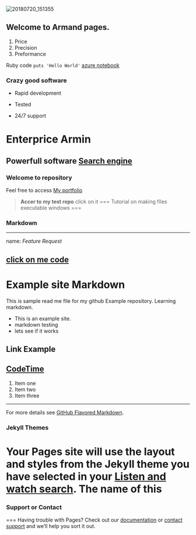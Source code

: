 ![20180720_151355](https://user-images.githubusercontent.com/40921746/43052870-5e00882c-8df7-11e8-8802-21e1ba07e130.jpg)
## Welcome to Armand pages.
1. Price
2. Precision
3. Preformance

Ruby code `puts 'Hello World'`
[azure notebook](http://www.NotebookS.Azure.Com)
### Crazy good software
* Rapid development
+ Tested
- 24/7 support

Enterprice Armin
================
Powerfull software [Search engine](https://google.com)
------------------
### Welcome to repository

Feel free to access [My portfolio](http://armin2pa.github.io/test-repo/)
> 
> **Accer to my test repo** click on it
===
Tutorial on making files executable windows
===


### Markdown
---
name: *Feature Request*

[ click on me code ](https://github.com/armin2pa/armin/blob/master/awscode)
---

# Example site Markdown

This is sample read me file for my github Example repository. Learning markdown.

* This is an example site.
* markdown testing
* lets see if it works

## Link Example

[CodeTime](http://www.codetime.io)
---
1. Item one
2. Item two
3. Item three


---
For more details see [GitHub Flavored Markdown](https://guides.github.com/features/mastering-markdown/).

### Jekyll Themes

Your Pages site will use the layout and styles from the Jekyll theme you have selected in your [Listen and watch search](https://youtube.com). The name of this 
===
### Support or Contact
===
Having trouble with Pages? Check out our [documentation](https://help.github.com/categories/github-pages-basics/) or [contact support](https://github.com/contact) and we’ll help you sort it out.
